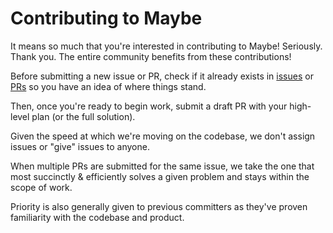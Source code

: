 # Contributing to Maybe

It means so much that you're interested in contributing to Maybe! Seriously. Thank you. The entire community benefits from these contributions!

Before submitting a new issue or PR, check if it already exists in [issues](https://github.com/maybe-finance/maybe/issues) or [PRs](https://github.com/maybe-finance/maybe/pulls) so you have an idea of where things stand.

Then, once you're ready to begin work, submit a draft PR with your high-level plan (or the full solution).

Given the speed at which we're moving on the codebase, we don't assign issues or "give" issues to anyone.

When multiple PRs are submitted for the same issue, we take the one that most succinctly & efficiently solves a given problem and stays within the scope of work.

Priority is also generally given to previous committers as they've proven familiarity with the codebase and product.
